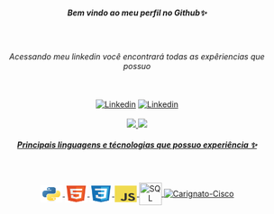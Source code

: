 
<h5 align="center">Bem vindo ao meu perfil no Github✨</h5>
 <div align="center"><br>
  <h6 align="center">Acessando meu linkedin você encontrará todas as expêriencias que possuo</h6><br>
  <a href="https://www.linkedin.com/in/lucas-carignato/"><img align="center" alt="Linkedin" height="30" width="100" src="https://img.shields.io/badge/LinkedIn-0077B5?style=for-thebadge&logo=linkedin&logoColor=white"></a>
   <a href="https://www.instagram.com/carignatoo/"><img align="center" alt="Linkedin" height="30" width="100" src="https://img.shields.io/badge/Instagram-E4405F?style=for-the-badge&logo=instagram&logoColor=white"></a>

 </div><br>
<div align="center">
  <a href="https://github.com/Carignato">
  <img height="150em" src="https://github-readme-stats.vercel.app/api?username=Carignato&show_icons=true&theme=dracula&include_all_commits=true&count_private=true"/>
  <img height="150em" src="https://github-readme-stats.vercel.app/api/top-langs/?username=Carignato&layout=compact&langs_count=7&theme=dracula"/>
</div>

  <h5 align="center">Principais linguagens e técnologias que possuo experiência ✨</h5><br>
  <div align="center"><br>
  <img align="center" alt="Carignato-Python" height="30" width="40" src="https://raw.githubusercontent.com/devicons/devicon/master/icons/python/python-original.svg">
  <img align="center" alt="Carignato-HTML" height="30" width="40" src="https://raw.githubusercontent.com/devicons/devicon/master/icons/html5/html5-original.svg">
  <img align="center" alt="Carignato-CSS" height="30" width="40" src="https://raw.githubusercontent.com/devicons/devicon/master/icons/css3/css3-original.svg">
  <img align="center" alt="Carignato-JavaScript" height="30" width="40" src="https://raw.githubusercontent.com/devicons/devicon/master/icons/javascript/javascript-original.svg">
    <img align="center" height="40" width="40" title="SQL SVR"  src="https://img.icons8.com/external-flat-juicy-fish/344/external-sql-coding-and-development-flat-flat-juicy-fish.png">
  <img align="center" alt="Carignato-Cisco" height="30" width="40" src="https://cdn.worldvectorlogo.com/logos/cisco-2.svg">
   
  </div>
 

  
 
  

